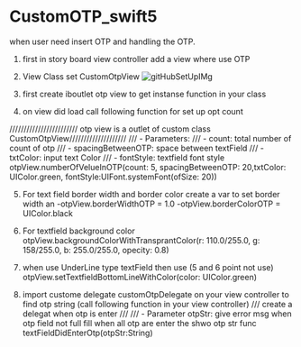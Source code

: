 # CustomOTP_swift5
when user need insert OTP and handling the OTP.


1. first in story board view controller add a view where use OTP

2. View Class set CustomOtpView 
![gitHubSetUpIMg](https://user-images.githubusercontent.com/23329039/63775225-862e3600-c8fc-11e9-9aa2-480bd8da65ca.png)

3. first create iboutlet otp view to get instanse function in your class

4. on view did load call following function for set up opt count 


//////////////////////// otp view is a outlet of custom class CustomOtpView////////////////////
/// - Parameters:
///   - count: total number of count of otp
///   - spacingBetweenOTP: space between textField
///   - txtColor: input text Color
///   - fontStyle: textfield font style
otpView.numberOfVelueInOTP(count: 5, spacingBetweenOTP: 20,txtColor: UIColor.green, fontStyle:UIFont.systemFont(ofSize: 20))

5. For text field border width and border color create a var to set border width an
-otpView.borderWidthOTP = 1.0
-otpView.borderColorOTP = UIColor.black


6. For textfield background color 
otpView.backgroundColorWithTransprantColor(r: 110.0/255.0, g: 158/255.0, b: 255.0/255.0, opecity: 0.8)

7. when use UnderLine type textField then use (5 and 6 point not use)
otpView.setTextfieldBottomLineWithColor(color: UIColor.green)

8. import custome delegate customOtpDelegate on your view controller to find otp string (call following function in your view controller)
/// create a delegat when otp is enter
///
/// - Parameter otpStr: give error msg when otp field not full fill when all otp are enter the shwo otp str
func textFieldDidEnterOtp(otpStr:String)
